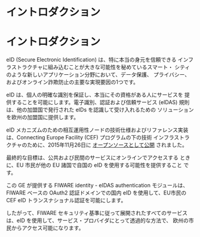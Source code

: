 # イントロダクション

# イントロダクション

eID (Secure Electronic Identification) は、特に本当の身元を信頼できる
インフラストラクチャに組み込むことが大きな可能性を秘めているスマート・
シティのような新しいアプリケーション分野において、データ保護、
プライバシー、およびオンライン詐欺防止の主要な実現要因の1つです。

eID は、個人の明確な識別を保証し、本当にその資格がある人にサービスを
提供することを可能にします。電子識別、認証および信頼サービス (eIDAS)
規則は、他の加盟国で発行された eIDs を認識して受け入れるための
ソリューションを欧州の加盟国に提供します。

eID メカニズムのための相互運用性ノードの技術仕様およびリファレンス実装
は、Connecting Europe Facility (CEF) プログラムの下の技術
インフラストラクチャのために、2015年11月26日に
[オープンソースとして公開](https://joinup.ec.europa.eu/solution/european-system-recognition-electronic-identities-eidas)
されました。

最終的な目標は、公共および民間のサービスにオンラインでアクセスする
ときに、EU 市民が他の EU 諸国で自国の eID を使用する可能性を提供すること
です。

この GE が提供する FIWARE identity - eIDAS authentication モジュールは、
FIWARE ベースの OAuth2 認証ドメインでの国内 eID を使用して、EU市民の
CEF eID トランスナショナル認証を可能にします。

したがって、FIWARE セキュリティ基準に従って展開されたすべてのサービス
は、eID を使用して、サービス・プロバイダにとって透過的な方法で、
欧州の市民からアクセス可能になります。
